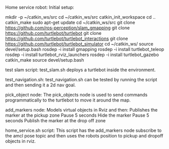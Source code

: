 Home service robot:
Initial setup:

mkdir -p ~/catkin_ws/src
cd ~/catkin_ws/src
catkin_init_workspace
cd ..
catkin_make
sudo apt-get update
cd ~/catkin_ws/src
git clone https://github.com/ros-perception/slam_gmapping
git clone https://github.com/turtlebot/turtlebot
git clone https://github.com/turtlebot/turtlebot_interactions
git clone https://github.com/turtlebot/turtlebot_simulator
cd ~/catkin_ws/
source devel/setup.bash
rosdep -i install gmapping
rosdep -i install turtlebot_teleop
rosdep -i install turtlebot_rviz_launchers
rosdep -i install turtlebot_gazebo
catkin_make
source devel/setup.bash


test slam script:
test_slam.sh deploys a turtlebot inside the environment.


test_navigation.sh:
test_navigation.sh can be tested by running the script and then sending it a 2d nav goal. 


pick_object node:
The pick_objects node is used to send commands programmatically to the turtlebot to move it around the map. 


add_markers node:
Models virtual objects in Rviz and then:
Publishes the marker at the pickup zone
Pause 5 seconds
Hide the marker
Pause 5 seconds
Publish the marker at the drop off zone

home_service.sh script:
This script has the add_markers node subscribe to the amcl pose topic and then uses the robots position to pickup and dropoff objects in rviz. 
